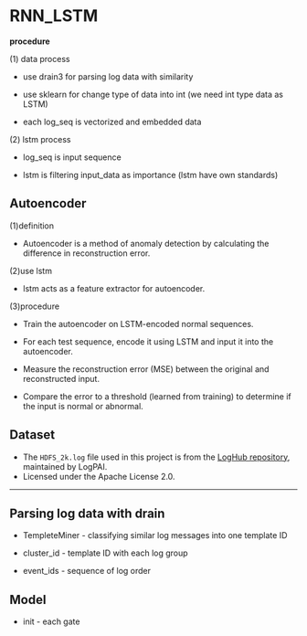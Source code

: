 # RNN_LSTM

**procedure**

(1) data process

- use drain3 for parsing log data with similarity

- use sklearn for change type of data into int
    (we need int type data as LSTM)

- each log_seq is vectorized and embedded data

(2) lstm process

- log_seq is input sequence

- lstm is filtering input_data as importance
    (lstm have own standards)




## Autoencoder

(1)definition

- Autoencoder is a method of anomaly detection by calculating the difference in reconstruction error.

(2)use lstm

- lstm acts as a feature extractor for autoencoder.

(3)procedure

- Train the autoencoder on LSTM-encoded normal sequences.

- For each test sequence, encode it using LSTM and input it into the autoencoder. 

- Measure the reconstruction error (MSE) between the original and reconstructed input.

- Compare the error to a threshold (learned from training) to determine if the input is normal or abnormal.
















## Dataset

- The `HDFS_2k.log` file used in this project is from the [LogHub repository](https://github.com/logpai/loghub), maintained by LogPAI.
- Licensed under the Apache License 2.0.

---

## Parsing log data with drain

- TempleteMiner - classifying similar log messages into one template ID

- cluster_id - template ID with each log group

- event_ids - sequence of log order

## **Model**

 - init - each gate






